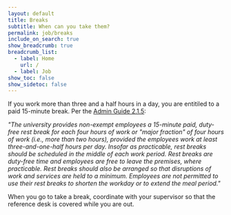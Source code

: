 ```yaml
---
layout: default
title: Breaks
subtitle: When can you take them?
permalink: job/breaks
include_on_search: true
show_breadcrumb: true
breadcrumb_list:
  - label: Home
    url: /
  - label: Job
show_toc: false
show_sidetoc: false
---
```

<!--{: .alert .alert-dismissible .alert-warning}
Site is currently being developed – please excuse the incompleteness-->

If you work more than three and a half hours in a day, you are entitiled to a paid 15-minute break. Per the [Admin Guide 2.1.5](https://adminguide.stanford.edu/chapters/human-resources/staff-employment-policies/compensation-staff-employees): 

*"The university provides non-exempt employees a 15-minute paid, duty-free rest break for each four hours of work or "major fraction" of four hours of work (i.e., more than two hours), provided the employees work at least three-and-one-half hours per day. Insofar as practicable, rest breaks should be scheduled in the middle of each work period. Rest breaks are duty-free time and employees are free to leave the premises, where practicable. Rest breaks should also be arranged so that disruptions of work and services are held to a minimum. Employees are not permitted to use their rest breaks to shorten the workday or to extend the meal period."*

When you go to take a break, coordinate with your supervisor so that the reference desk is covered while you are out.

